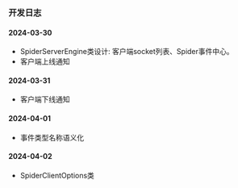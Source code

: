 ### 开发日志

#### 2024-03-30

- SpiderServerEngine类设计: 客户端socket列表、Spider事件中心。
- 客户端上线通知

#### 2024-03-31

- 客户端下线通知

#### 2024-04-01

- 事件类型名称语义化

#### 2024-04-02

- SpiderClientOptions类